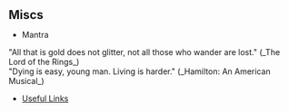 <h1 id="miscs"></h1>

<h2 style="margin: 0px 0px 10px;">Miscs</h2>

- Mantra  
 <ul class="no-bullets">
      <li>"All that is gold does not glitter, not all those who wander are lost." (_The Lord of the Rings_)</li>
      <li>"Dying is easy, young man. Living is harder." (_Hamilton: An American Musical_)</li>
</ul>

- [Useful Links](./useful-links.html)



<style>
      ul.no-bullets {
        list-style-type: none;
        margin: 0;
        padding: 0;
      }
</style>